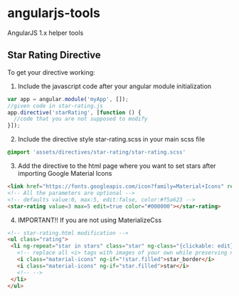 # angularjs-tools
AngularJS 1.x helper tools

## Star Rating Directive

To get your directive working:

1. Include the javascript code after your angular module initialization
```javascript
var app = angular.module('myApp', []);
//given code in star-rating.js
app.directive('starRating', [function () {
  //code that you are not supposed to modify
}]);
```

2. Include the directive style star-rating.scss in your main scss file
```scss
@import 'assets/directives/star-rating/star-rating.scss'
```

3. Add the directive to the html page where you want to set stars after importing Google Material Icons
```html
<link href="https://fonts.googleapis.com/icon?family=Material+Icons" rel="stylesheet">
<!-- All the parameters are optional -->
<!-- defaults value:0, max:5, edit:false, color:#f5a623 -->
<star-rating value=3 max=5 edit=true color="#000000"></star-rating>
```
 4. IMPORTANT!! If you are not using MaterializeCss
 ```html
 <!-- star-rating.html modification -->
 <ul class="rating">
  <li ng-repeat="star in stars" class="star" ng-class="{clickable: edit}" ng-style="{'color': color}" ng-click="toggle($index)">
    <!-- replace all <i> tags with images of your own while preserving ng-if condition -->
    <i class="material-icons" ng-if="!star.filled">star_border</i>
    <i class="material-icons" ng-if="star.filled">star</i>
    <!-- -->
  </li>
</ul>
 ```
